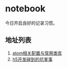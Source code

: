 # notebook
今日开启良好的记录习惯。
## 地址列表
1. [atom相关配置与常用类库](https://github.com/skyujilong/notebook/blob/master/docs/atom.md)
1. [h5开发碰到的坑爹事](https://github.com/skyujilong/notebook/blob/master/docs/h5.md)
